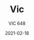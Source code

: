 ---
designer: "Patrick Norguet"
description: "Vic%20family%20has%20elegant%20yet%20minimal%20outline%2C%20draws%20inspiration%20from%20classic%20mid-century%20armchairs.%20A%20comfortable%20and%20cozy%20collection%20featured%20by%20a%20curved%20backrest%20raised%20from%20the%20seat%2C%20which%20creates%20a%20lightness%20sensation.%20Upholstered%20barstool%20in%20polyurethane%20injected%20foam%2C%20steel%20tube%20legs%20%D8%2025mm%20and%20upholstered%20or%20black%20ABS%20shell%20below%20cover.%20Height%3A%20760mm."
image_primary: "img/VIC_648_01_zoom.jpg"
image_secondary: "img/VIC_648_02_zoom.jpg"
manufacturer: "Pedrali"
href: "https://www.pedrali.it/en/products/catalog/Barstool-VIC-648/"
subtitle: "VIC 648"
tags: 
  - "Pedrali"
  - "stools"
title: "Vic"
category: "stools"
slug: "/manufacturers/pedrali/stools/patrick-norguet-vic"
date: "2021-02-18"
---